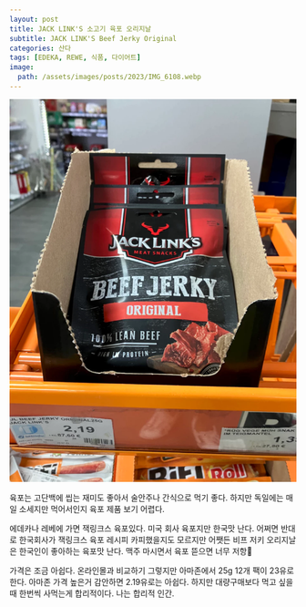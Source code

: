 ```yaml
---
layout: post
title: JACK LINK'S 소고기 육포 오리지날
subtitle: JACK LINK'S Beef Jerky Original
categories: 산다
tags: [EDEKA, REWE, 식품, 다이어트]
image:
  path: /assets/images/posts/2023/IMG_6108.webp
---
```


![jack links beef jerky original](/assets/images/posts/2023/IMG_6108.webp)

육포는 고단백에 씹는 재미도 좋아서 술안주나 간식으로 먹기 좋다. 하지만 독일에는 매일 소세지만 먹어서인지 육포 제품 보기 어렵다. 

에데카나 레베에 가면 잭링크스 육포있다. 미국 회사 육포지만 한국맛 난다. 어쩌면 반대로 한국회사가 잭링크스 육포 레시피 카피했을지도 모르지만 어쨋든 비프 저키 오리지날은 한국인이 좋아하는 육포맛 난다. 맥주 마시면서 육포 뜯으면 너무 저항🥰

가격은 조금 아쉽다. 온라인몰과 비교하기 그렇지만 아마존에서 25g 12개 팩이 23유로한다. 아마존 가격 높은거 감안하면 2.19유로는 아쉽다. 하지만 대량구매보다 먹고 싶을때 한번씩 사먹는게 합리적이다. 나는 합리적 인간.

